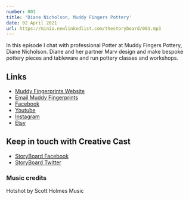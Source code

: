 ```yaml
---
number: 001
title: 'Diane Nicholson, Muddy Fingers Pottery'
date: 02 April 2021
url: https://minio.newlinkedlist.com/thestoryboard/001.mp3
---
```


In this episode I chat with professional Potter at Muddy Fingers Pottery, Diane Nicholson. Diane and her partner Marv design and make bespoke pottery pieces and tableware and run pottery classes and workshops.

## Links
* [Muddy Fingerprints Website](http://www.muddyfingerspottery.com/)
* [Email Muddy Fingerprints](mailto:admin@muddyfingerspottery.com)
* [Facebook](https://facebook.com/muddypotters)
* [Youtube](https://www.youtube.com/user/RakuBlue)
* [Instagram](https://www.instagram.com/muddyfingerspot)
* [Etsy](https://www.etsy.com/uk/shop/MuddyFingersPottery)

## Keep in touch with Creative Cast
* [StoryBoard Facebook](https://www.facebook.com/thestoryboardhub/)
* [StoryBoard Twitter](https://twitter.com/storyboardhub/)

### Music credits
Hotshot by Scott Holmes Music